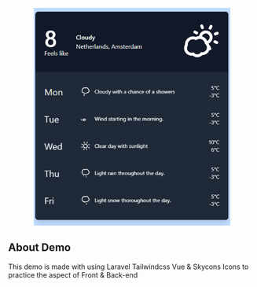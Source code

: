 <p align="center"><img src="https://github.com/leaforewer/Laravel-vue-Tailwind-Weather-App/blob/main/scr.png" width="400" alt="Demo ScreenShot"></p>

## About Demo

This demo is made with using Laravel Tailwindcss Vue & Skycons Icons to practice the aspect of Front & Back-end  
